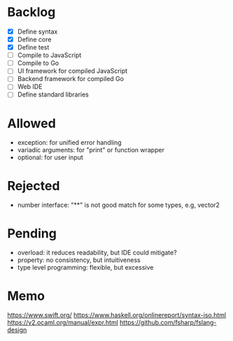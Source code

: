 # Backlog
- [x] Define syntax
- [x] Define core
- [x] Define test
- [ ] Compile to JavaScript
- [ ] Compile to Go
- [ ] UI framework for compiled JavaScript
- [ ] Backend framework for compiled Go
- [ ] Web IDE
- [ ] Define standard libraries

# Allowed
- exception: for unified error handling
- variadic arguments: for "print" or function wrapper
- optional: for user input

# Rejected
- number interface: "**" is not good match for some types, e.g, vector2

# Pending
- overload: it reduces readability, but IDE could mitigate?
- property: no consistency, but intuitiveness
- type level programming: flexible, but excessive

# Memo
https://www.swift.org/
https://www.haskell.org/onlinereport/syntax-iso.html
https://v2.ocaml.org/manual/expr.html
https://github.com/fsharp/fslang-design
